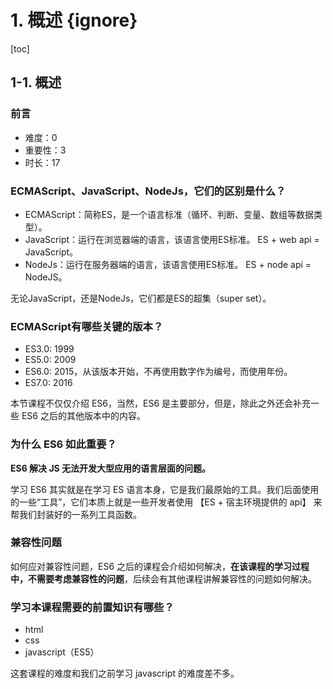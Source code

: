 # 1. 概述 {ignore}

[toc]

## 1-1. 概述

### 前言

- 难度：0
- 重要性：3
- 时长：17

### ECMAScript、JavaScript、NodeJs，它们的区别是什么？

- ECMAScript：简称ES，是一个语言标准（循环、判断、变量、数组等数据类型）。
- JavaScript：运行在浏览器端的语言，该语言使用ES标准。 ES + web api = JavaScript。
- NodeJs：运行在服务器端的语言，该语言使用ES标准。 ES + node api = NodeJS。

无论JavaScript，还是NodeJs，它们都是ES的超集（super set）。

### ECMAScript有哪些关键的版本？

- ES3.0: 1999
- ES5.0: 2009
- ES6.0: 2015，从该版本开始，不再使用数字作为编号，而使用年份。
- ES7.0: 2016

本节课程不仅仅介绍 ES6，当然，ES6 是主要部分，但是，除此之外还会补充一些 ES6 之后的其他版本中的内容。

### 为什么 ES6 如此重要？

**ES6 解决 JS 无法开发大型应用的语言层面的问题。**

学习 ES6 其实就是在学习 ES 语言本身，它是我们最原始的工具。我们后面使用的一些“工具”，它们本质上就是一些开发者使用 【ES + 宿主环境提供的 api】 来帮我们封装好的一系列工具函数。

### 兼容性问题

如何应对兼容性问题，ES6 之后的课程会介绍如何解决，**在该课程的学习过程中，不需要考虑兼容性的问题**，后续会有其他课程讲解兼容性的问题如何解决。

### 学习本课程需要的前置知识有哪些？

- html
- css
- javascript（ES5）

这套课程的难度和我们之前学习 javascript 的难度差不多。